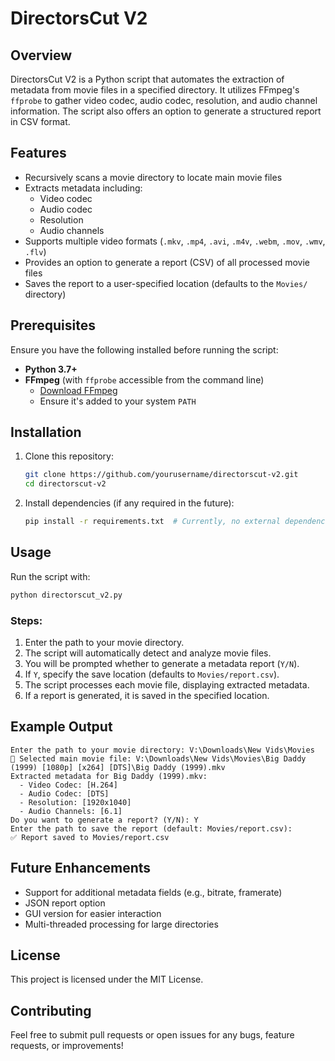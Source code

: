 # DirectorsCut V2

## Overview
DirectorsCut V2 is a Python script that automates the extraction of metadata from movie files in a specified directory. It utilizes FFmpeg's `ffprobe` to gather video codec, audio codec, resolution, and audio channel information. The script also offers an option to generate a structured report in CSV format.

## Features
- Recursively scans a movie directory to locate main movie files
- Extracts metadata including:
  - Video codec
  - Audio codec
  - Resolution
  - Audio channels
- Supports multiple video formats (`.mkv`, `.mp4`, `.avi`, `.m4v`, `.webm`, `.mov`, `.wmv`, `.flv`)
- Provides an option to generate a report (CSV) of all processed movie files
- Saves the report to a user-specified location (defaults to the `Movies/` directory)

## Prerequisites
Ensure you have the following installed before running the script:

- **Python 3.7+**
- **FFmpeg** (with `ffprobe` accessible from the command line)
  - [Download FFmpeg](https://ffmpeg.org/download.html)
  - Ensure it's added to your system `PATH`

## Installation
1. Clone this repository:
   ```sh
   git clone https://github.com/yourusername/directorscut-v2.git
   cd directorscut-v2
   ```
2. Install dependencies (if any required in the future):
   ```sh
   pip install -r requirements.txt  # Currently, no external dependencies
   ```

## Usage
Run the script with:
```sh
python directorscut_v2.py
```

### Steps:
1. Enter the path to your movie directory.
2. The script will automatically detect and analyze movie files.
3. You will be prompted whether to generate a metadata report (`Y/N`).
4. If `Y`, specify the save location (defaults to `Movies/report.csv`).
5. The script processes each movie file, displaying extracted metadata.
6. If a report is generated, it is saved in the specified location.

## Example Output
```plaintext
Enter the path to your movie directory: V:\Downloads\New Vids\Movies
📂 Selected main movie file: V:\Downloads\New Vids\Movies\Big Daddy (1999) [1080p] [x264] [DTS]\Big Daddy (1999).mkv
Extracted metadata for Big Daddy (1999).mkv:
  - Video Codec: [H.264]
  - Audio Codec: [DTS]
  - Resolution: [1920x1040]
  - Audio Channels: [6.1]
Do you want to generate a report? (Y/N): Y
Enter the path to save the report (default: Movies/report.csv):
✅ Report saved to Movies/report.csv
```

## Future Enhancements
- Support for additional metadata fields (e.g., bitrate, framerate)
- JSON report option
- GUI version for easier interaction
- Multi-threaded processing for large directories

## License
This project is licensed under the MIT License.

## Contributing
Feel free to submit pull requests or open issues for any bugs, feature requests, or improvements!
